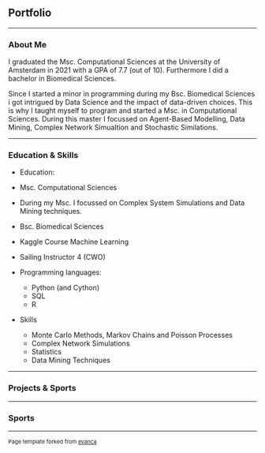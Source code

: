 ## Portfolio

---

### About Me

I graduated the Msc. Computational Sciences at the University of Amsterdam in 2021 with a GPA of 7.7 (out of 10). Furthermore I did a bachelor in Biomedical Sciences. 

Since I started a minor in programming during my Bsc. Biomedical Sciences i got intrigued by Data Science and the impact of data-driven choices. This is why I taught myself to program and started a Msc. in Computational Sciences. During this master I focussed on Agent-Based Modelling, Data Mining, Complex Network Simualtion and Stochastic Similations. 

<!-- <img src="images/dummy_thumbnail.jpg?raw=true"/> -->
---

### Education & Skills
- Education:
 - Msc. Computational Sciences
  - During my Msc. I focussed on Complex System Simulations and Data Mining techniques.
 - Bsc. Biomedical Sciences
 - Kaggle Course Machine Learning
 - Sailing Instructor 4 (CWO)
 
- Programming languages: 
  - Python (and Cython)
  - SQL
  - R
  
- Skills
  - Monte Carlo Methods, Markov Chains and Poisson Processes
  - Complex Network Simulations
  - Statistics
  - Data Mining Techniques

---

### Projects & Sports

---

### Sports

---
<p style="font-size:11px">Page template forked from <a href="https://github.com/evanca/quick-portfolio">evanca</a></p>
<!-- Remove above link if you don't want to attibute -->
